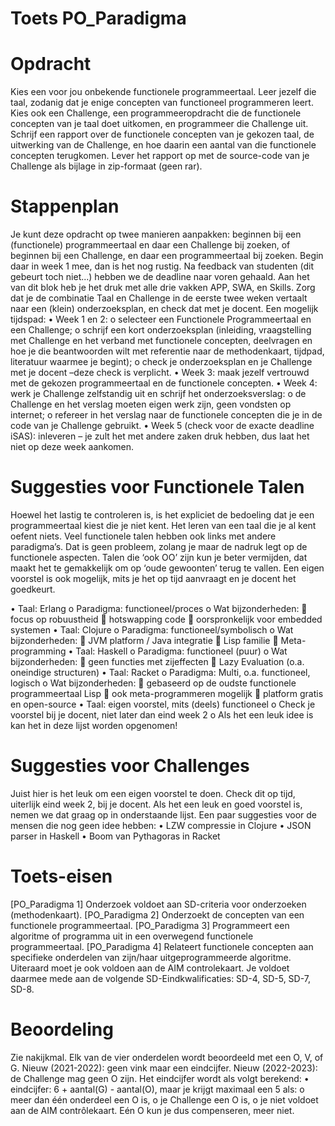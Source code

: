 # Toets PO_Paradigma

# Opdracht
Kies een voor jou onbekende functionele programmeertaal. Leer jezelf die taal, zodanig dat je enige concepten van functioneel programmeren leert. Kies ook een Challenge, een programmeeropdracht die de functionele concepten van je taal doet uitkomen, en programmeer die Challenge uit. Schrijf een rapport over de functionele concepten van je gekozen taal, de uitwerking van de Challenge, en hoe daarin een aantal van die functionele concepten terugkomen. 
Lever het rapport op met de source-code van je Challenge als bijlage in zip-formaat (geen rar).

# Stappenplan
Je kunt deze opdracht op twee manieren aanpakken: beginnen bij een (functionele) programmeertaal en daar een Challenge bij zoeken, of beginnen bij een Challenge, en daar een programmeertaal bij zoeken. Begin daar in week 1 mee, dan is het nog rustig. Na feedback van studenten (dit gebeurt toch niet...) hebben we de deadline naar voren gehaald. Aan het van dit blok heb je het druk met alle drie vakken APP, SWA, en Skills. 
Zorg dat je de combinatie Taal en Challenge in de eerste twee weken vertaalt naar een (klein) onderzoeksplan, en check dat met je docent. Een mogelijk tijdspad:
•	Week 1 en 2: 
  o	selecteer een Functionele Programmeertaal en een Challenge;
  o	schrijf een kort onderzoeksplan (inleiding, vraagstelling met Challenge en het verband met functionele concepten, deelvragen en hoe je die beantwoorden wilt met referentie naar de methodenkaart, tijdpad, literatuur waarmee je begint);
  o	check je onderzoeksplan en je Challenge met je docent –deze check is verplicht.
•	Week 3: maak jezelf vertrouwd met de gekozen programmeertaal en de functionele concepten.
•	Week 4: werk je Challenge zelfstandig uit en schrijf het onderzoeksverslag:
  o	de Challenge en het verslag moeten eigen werk zijn, geen vondsten op internet;
  o	refereer in het verslag naar de functionele concepten die je in de code van je Challenge gebruikt.
•	Week 5 (check voor de exacte deadline iSAS): inleveren – je zult het met andere zaken druk hebben, dus laat het niet op deze week aankomen.

# Suggesties voor Functionele Talen
Hoewel het lastig te controleren is, is het expliciet de bedoeling dat je een programmeertaal kiest die je niet kent. Het leren van een taal die je al kent oefent niets.
Veel functionele talen hebben ook links met andere paradigma’s. Dat is geen probleem, zolang je maar de nadruk legt op de functionele aspecten. Talen die ‘ook OO’ zijn kun je beter vermijden, dat maakt het te gemakkelijk om op ‘oude gewoonten’ terug te vallen. Een eigen voorstel is ook mogelijk, mits je het op tijd aanvraagt en je docent het goedkeurt.

•	Taal: Erlang
  o	Paradigma: functioneel/proces
  o	Wat bijzonderheden: 
    	focus op robuustheid
    	hotswapping code
    	oorspronkelijk voor embedded systemen
•	Taal: Clojure
  o	Paradigma: functioneel/symbolisch
  o	Wat bijzonderheden:
    	JVM platform / Java integratie
    	Lisp familie
    	Meta-programming
•	Taal: Haskell
  o	Paradigma: functioneel (puur)
  o	Wat bijzonderheden:
    	geen functies met zijeffecten
    	Lazy Evaluation (o.a. oneindige structuren)
•	Taal: Racket
  o	Paradigma: Multi, o.a. functioneel, logisch
  o	Wat bijzonderheden: 
    	gebaseerd op de oudste functionele programmeertaal Lisp
    	ook meta-programmeren mogelijk
    	platform gratis en open-source
•	Taal: eigen voorstel, mits (deels) functioneel
  o	Check je voorstel bij je docent, niet later dan eind week 2
  o	Als het een leuk idee is kan het in deze lijst worden opgenomen!
  
# Suggesties voor Challenges
Juist hier is het leuk om een eigen voorstel te doen. Check dit op tijd, uiterlijk eind week 2, bij je docent. Als het een leuk en goed voorstel is, nemen we dat graag op in onderstaande lijst.
Een paar suggesties voor de mensen die nog geen idee hebben:
•	LZW compressie in Clojure
•	JSON parser in Haskell
•	Boom van Pythagoras in Racket

# Toets-eisen
[PO_Paradigma 1] Onderzoek voldoet aan SD-criteria voor onderzoeken (methodenkaart).
[PO_Paradigma 2] Onderzoekt de concepten van een functionele programmeertaal.
[PO_Paradigma 3] Programmeert een algoritme of programma uit in een overwegend functionele programmeertaal.
[PO_Paradigma 4] Relateert functionele concepten aan specifieke onderdelen van zijn/haar uitgeprogrammeerde algoritme.
Uiteraard moet je ook voldoen aan de AIM controlekaart.
Je voldoet daarmee mede aan de volgende SD-Eindkwalificaties: SD-4, SD-5, SD-7, SD-8.

# Beoordeling
Zie nakijkmal. Elk van de vier onderdelen wordt beoordeeld met een O, V, of G.
Nieuw (2021-2022): geen vink maar een eindcijfer.
Nieuw (2022-2023): de Challenge mag geen O zijn.
Het eindcijfer wordt als volgt berekend:
•	eindcijfer:  6 + aantal(G) - aantal(O), maar je krijgt maximaal een 5 als:
  o	meer dan één onderdeel een O is,
  o	je Challenge een O is,
  o	je niet voldoet aan de AIM contrôlekaart.
Eén O kun je dus compenseren, meer niet.


